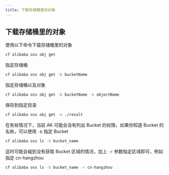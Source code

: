 ```yaml
---
title: 下载存储桶里的对象
---
```


## 下载存储桶里的对象

使用以下命令下载存储桶里的对象

```bash
cf alibaba oss obj get
```

指定存储桶

```bash
cf alibaba oss obj get -b bucketName
```

指定存储桶以及对象

```bash
cf alibaba oss obj get -b bucketName -k objectName
```

保存到指定目录

```bash
cf alibaba oss obj get -o ./result
```

在有些情况下，当前 AK 可能会没有列出 Bucket 的权限，如果你知道 Bucket 的名称，可以使用 `-b` 指定 Bucket

```bash
cf alibaba oss ls -b bucket_name
```

这时可能会碰到没有获取 Bucket 区域的情况，加上 `-r` 参数指定区域即可，例如指定 cn-hangzhou

```bash
cf alibaba oss ls -b bucket_name -r cn-hangzhou
```

<Vssue />

<script>
export default {
    mounted () {
      this.$page.lastUpdated = "2022年10月12日"
    }
  }
</script>
